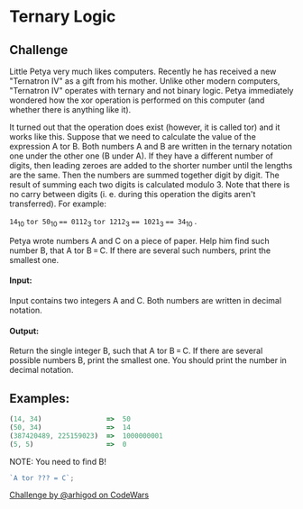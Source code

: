 # Ternary Logic

## Challenge

Little Petya very much likes computers. Recently he has received a new "Ternatron IV" as a gift from his mother. Unlike other modern computers, "Ternatron IV" operates with ternary and not binary logic. Petya immediately wondered how the xor operation is performed on this computer (and whether there is anything like it).

It turned out that the operation does exist (however, it is called tor) and it works like this. Suppose that we need to calculate the value of the expression A tor B. Both numbers A and B are written in the ternary notation one under the other one (B under A). If they have a different number of digits, then leading zeroes are added to the shorter number until the lengths are the same. Then the numbers are summed together digit by digit. The result of summing each two digits is calculated modulo 3. Note that there is no carry between digits (i. e. during this operation the digits aren't transferred).
For example:

`14`<sub>10 </sub>`tor 50`<sub>10 </sub>`== 0112`<sub>3 </sub>`tor 1212`<sub>3 </sub>`== 1021`<sub>3 </sub>`== 34`<sub>10 </sub>.

Petya wrote numbers A and C on a piece of paper. Help him find such number B, that A tor B = C. If there are several such numbers, print the smallest one.

#### Input:

Input contains two integers A and C. Both numbers are written in decimal notation.

#### Output:

Return the single integer B, such that A tor B = C. If there are several possible numbers B, print the smallest one. You should print the number in decimal notation.

## Examples:

```js
(14, 34)                =>  50
(50, 34)                =>  14
(387420489, 225159023)  =>  1000000001
(5, 5)                  =>  0
```

NOTE:
You need to find B!

```js
`A tor ??? = C`;
```

[Challenge by @arhigod on CodeWars](https://www.codewars.com/kata/598d79f7b1954bc4cc000028)

